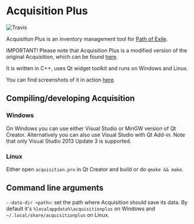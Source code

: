 # Acquisition Plus

![Travis](https://travis-ci.org/Novynn/acquisitionplus.svg?branch=master)

Acquisition Plus is an inventory management tool for [Path of Exile](https://www.pathofexile.com/).

IMPORTANT! Please note that Acquisition Plus is a modified version of the original Acquisition, which can be found [here](https://github.com/xyzz/acquisition).

It is written in C++, uses Qt widget toolkit and runs on Windows and Linux.

You can find screenshots of it in action [here](http://imgur.com/a/QIPQJ).

## Compiling/developing Acquisition

### Windows

On Windows you can use either Visual Studio or MinGW version of Qt Creator. Alternatively you can also use Visual Studio with Qt Add-in. Note that only Visual Studio 2013 Update 3 is supported.

### Linux

Either open `acquisition.pro` in Qt Creator and build or do `qmake && make`.

## Command line arguments

`--data-dir <path>`: set the path where Acquisition should save its data. By default it's `%localappdata%\acquisitionplus` on Windows and `~/.local/share/acquisitionplus` on Linux.
